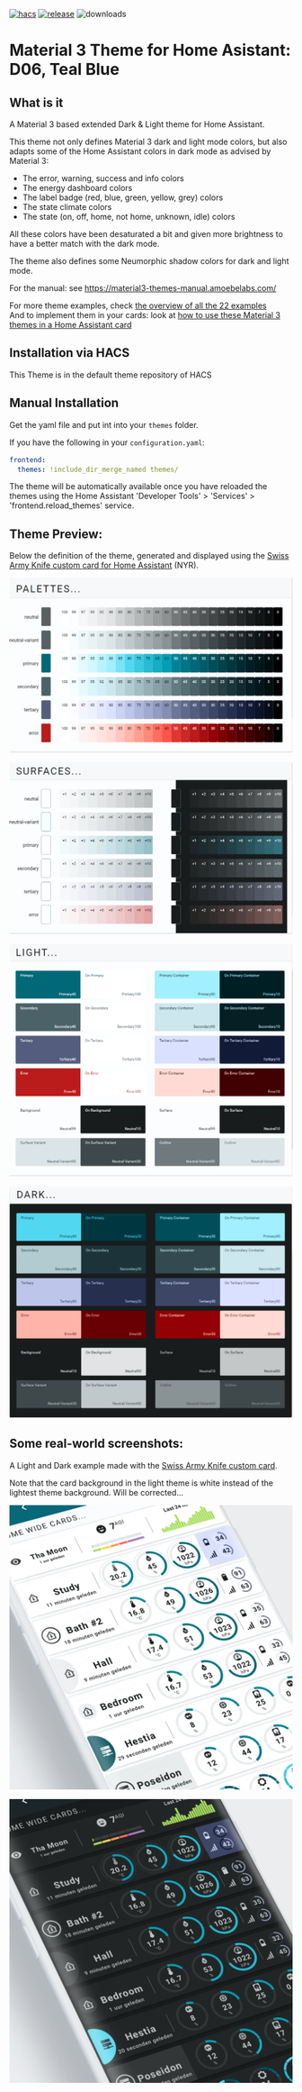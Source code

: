 
[![hacs][hacs-badge]][hacs-url]
[![release][release-badge]][release-url]
![downloads][downloads-badge]

# Material 3 Theme for Home Asistant: D06, Teal Blue

## What is it
A Material 3 based extended Dark & Light theme for Home Assistant.

This theme not only defines Material 3 dark and light mode colors, but also adapts some of the Home Assistant colors in dark mode as advised by Material 3:
- The error, warning, success and info colors
- The energy dashboard colors
- The label badge (red, blue, green, yellow, grey) colors
- The state climate colors
- The state (on, off, home, not home, unknown, idle) colors

All these colors have been desaturated a bit and given more brightness to have a better match with the dark mode.

The theme also defines some Neumorphic shadow colors for dark and light mode.

For the manual: see https://material3-themes-manual.amoebelabs.com/

For more theme examples, check [the overview of all the 22 examples][ham3-docs-examples-url]
<br>And to implement them in your cards: look at [how to use these Material 3 themes in a Home Assistant card][ham3-docs-howtouse-url]

## Installation via HACS
This Theme is in the default theme repository of HACS

## Manual Installation
Get the yaml file and put int into your `themes` folder.

If you have the following in your `configuration.yaml`:
```yaml
frontend:
  themes: !include_dir_merge_named themes/
```

The theme will be automatically available once you have reloaded the themes using the Home Assistant 'Developer Tools' > 'Services' > 'frontend.reload_themes' service.

## Theme Preview:
Below the definition of the theme, generated and displayed using the [Swiss Army Knife custom card for Home Assistant][sak-docs-url] (NYR).

![m3-06-palettes](https://github.com/AmoebeLabs/ha-theme_m3-06-tealblue/blob/master/preview/m3-theme-06-palettes.png)

![m3-06-surfaces](https://github.com/AmoebeLabs/ha-theme_m3-06-tealblue/blob/master/preview/m3-theme-06-surfaces.png)

![m3-06-light](https://github.com/AmoebeLabs/ha-theme_m3-06-tealblue/blob/master/preview/m3-theme-06-light.png)

![m3-06-dark](https://github.com/AmoebeLabs/ha-theme_m3-06-tealblue/blob/master/preview/m3-theme-06-dark.png)

## Some real-world screenshots:
A Light and Dark example made with the [Swiss Army Knife custom card][sak-docs-url].

Note that the card background in the light theme is white instead of the lightest theme background. Will be corrected...

![m3-06-sake12-light](https://github.com/AmoebeLabs/ha-theme_m3-06-tealblue/blob/master/screenshots/m3-example-06-light.png)

![m3-06-sake12-dark](https://github.com/AmoebeLabs/ha-theme_m3-06-tealblue/blob/master/screenshots/m3-example-06-dark.png)

<!-- Badges -->

[hacs-url]: https://github.com/hacs/integration
[hacs-badge]: https://img.shields.io/badge/HACS-Default-41BDF5.svg?style=for-the-badge
[release-badge]: https://img.shields.io/github/v/release/AmoebeLabs/HA-Theme_M3-D06-TealBlue?style=for-the-badge
[downloads-badge]: https://img.shields.io/github/downloads/AmoebeLabs/HA-Theme_M3-D06-TealBlue/total?style=for-the-badge

<!-- References -->

[home-assistant]: https://www.home-assistant.io/
[home-assitant-theme-docs]: https://www.home-assistant.io/integrations/frontend/#defining-themes
[hacs]: https://hacs.xyz
[release-url]: https://github.com/AmoebeLabs/HA-Theme_M3-D06-TealBlue/releases
[sak-docs-url]: https://swiss-army-knife.docs.amoebelabs.com
[ham3-docs-examples-url]: https://material3-themes-manual.amoebelabs.com/examples/introduction/
[ham3-docs-howtouse-url]: https://material3-themes-manual.amoebelabs.com/using/using-ham3-in-cards/
